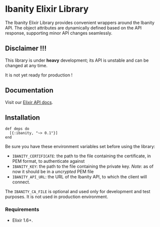 # Ibanity Elixir Library

The Ibanity Elixir Library provides convenient wrappers around the Ibanity API. The object attributes are dynamically defined based on the API response, supporting minor API changes seamlessly.

## Disclaimer !!!

This library is under **heavy** development; its API is unstable and can be changed at any time.

It is not yet ready for production !

## Documentation

Visit our [Elixir API docs](https://documentation.ibanity.com/api/elixir).

## Installation

```
def deps do
  [{:ibanity, "~> 0.1"}]
end
```

Be sure you have these environment variables set before using the library:
* `IBANITY_CERTIFICATE`: the path to the file containing the certificate, in PEM format, to authenticate against
* `IBANITY_KEY`: the path to the file containing the private key. *Note*: as of now it should be in a *uncrypted* PEM file
* `IBANITY_API_URL`: the URL of the Ibanity API, to which the client will connect.

The `IBANITY_CA_FILE` is optional and used only for development and test purposes. It is not used in production environment.

### Requirements

* Elixir 1.6+.
